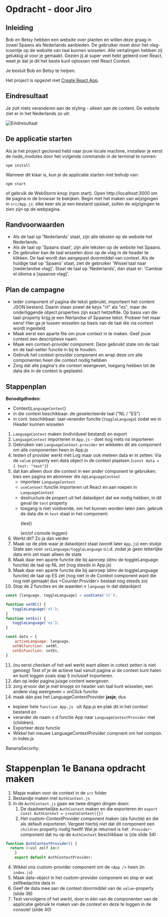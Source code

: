 # Opdracht - door Jiro

## Inleiding
Bob en Betsy hebben een website over planten en willen deze graag in zowel Spaans als Nederlands aanbieden. De gebruiker moet door het vlag-icoontje op de website van taal kunnen wisselen.
Alle vertalingen hebben zij gelukkig al voor je gemaakt. Gezien jij al super veel hebt geleerd over React, weet je dat je dit het beste kunt oplossen met React Context.

Je besluit Bob en Betsy te helpen.

Het project is opgezet met [Create React App](https://github.com/facebook/create-react-app).

## Eindresultaat
Je zult niets veranderen aan de styling - alleen aan de content. De website ziet er in het Nederlands zo uit:

![Eindresultaat](src/assets/screenshot.png)

## De applicatie starten
Als je het project gecloned hebt naar jouw locale machine, installeer je eerst de node_modules door het volgende commando in de terminal te runnen:

`npm install`

Wanneer dit klaar is, kun je de applicatie starten met behulp van:

`npm start`

of gebruik de WebStorm knop (npm start). Open http://localhost:3000 om de pagina in de browser te bekijken. 
Begin met het maken van wijzigingen in `src/App.js`: elke keer als je een bestand opslaat, zullen de wijzigingen te zien zijn op de webpagina.

## Randvoorwaarden
* Als de taal op 'Nederlands' staat, zijn alle teksten op de website het Nederlands.
* Als de taal op 'Spaans staat', zijn alle teksten op de website het Spaans.
* De gebruiker kan de taal wisselen door op de vlag in de header te klikken. De taal wordt dan aangepast doormiddel van context. Als de huidige taal op 'Spaans' staat, 
ziet de gebruiker 'Wissel taal naar [nederlandse vlag]'. Staat de taal op 'Nederlands', dan staat er: 'Cambiar el idioma a [spaanse vlag]'.

## Plan de campagne
* Ieder component of pagina die tekst gebruikt, importeert het content JSON bestand. Daarin staan zowel de keys "nl" als "es", maar de onderliggende object properties zijn exact hetzelfde.
Op basis van die taal-property krijg je een Nerlandse of Spaanse tekst. Probeer het maar eens! Hier ga je tussen wisselen op basis van de taal die via context wordt ingesteld.
* Maak eerst een aparte file om jouw context in te maken. Geef jouw context een descriptieve naam.
* Maak een context-provider component. Deze gebruikt state om de taal en de taal-setter functie in bij te houden.
* Gebruik het context-provider component en wrap deze om alle componenten heen die context nodig hebben
* Zorg dat alle pagina's die context weergeven, toegang hebben tot de data die in de context is geplaatst.

## Stappenplan

**Benodigdheden**:

* Context(`LanguageContext`)
* in die context beschikbaar: de geselecteerde taal ("NL / "ES")
* in cont. beschikbaar: taal-verander functie (`toggleLanguage`) zodat we in Header kunnen wisselen

1. `LanguageContext` maken (individueel bestand) en export
2. `LanguageContext` importeren in `App.js` - doet nog niets na importeren
3. Gebruiken van `LanguageContext.provider` en wikkelen dit als component om alle componenten heen in App.js
4. testen of provider werkt met Log maar ook meteen data er in zetten: Via de `value` property een data object in de context plaatsen (`const data = { test: "test"}`) 
5. dat kan alleen door die context in een ander component te gebruiken; kies een pagina en abonneer die op`LanguageContext`
   * importeer `LanguageContext`
   * `useContext` functie importeren uit React en aan roepen in `LanguageContext`
   * destructure de propert uit het dataobject dat we nodig hebben, in dit geval de `test` property
   * toegang is niet voldoende, om het kunnen worden laten zien: gebruik de data die in `test` staat in het component: <p>{test}</p> (en/of console loggen)
6. Werkt dit? Zo ja dan verder
7. Maak op de plek waar je dataobject staat (wordt later `App.js`) een stukje State aan voor `setLanguage/toggleLanguage` o.i.d. zodat je geen letterlijke data erin zet maar alleen de state
8. Maak daar een aparte functie die bij aanroep (dmv de toggleLanguage functie) de taal op NL zet (nog steeds in App.js) 
9. Maak daar een aparte functie die bij aanroep (dmv de toggleLanguage functie) de taal op ES zet (nog niet in de Context component want die nog niet gemaakt dus <Counter.Provider> bestaat nog steeds zo)
10. Stop de 2 functies en de waarden v `language` in dat dataobject

```javascript
const [language, toggleLanguage] = useState('nl');

function setNl() {
   toggleLanguage('nl');
}
function setEs() {
   toggleLanguage('es');
}

const data = {
    activeLanguage: language,
   setNlFunction: setNl,
   setEsFunction: setEs,
}
```

11. (nu eerst checken of het wel werkt want alleen in cotext zetten is niet genoeg) Test of je de actieve taal vanuit pagina ui de context kunt halen en kunt loggen zoals stap 5 inclusief importeren.
12. dan op ieder pagina juisge content weergeven
13. zorg ervoor dat je met knopje on header van taal kunt wisselen, een andere vlag weergeven = onClick functie
14. maak dán pas het LanguageContextProvider **jasje**, dus 
* kopieer hele `function App.js ` uit App.js en plak dit in het context bestand en 
* verander de naam v d functie App naar `LanguageContextProvider` met {children}.
* Exporteer deze functie
* Wikkel het nieuwe LanguageContextProvider compnent om het <App/> compon. in index.js


BananaSecurity:

# Stappenplan 1e Banana opdracht maken
1. Mapje maken voor de context in de `src` folder
2. Bestandje maken met `AuthContext.js`
3. In de `AuthContext.js` gaan we twee dingen dingen doen:
   1. De daadwerkelijke `AuthContext` maken en die exporteren én
      `export const AuthContext = createContext({})`
   2. Het custom-ContextProvider component maken (als functie) en die als default exporteren. Vergeet hierbij niet dat
      dit component een `children` property nodig heeft! Wat je returned is het `.Provider`-component dat nu op
      de `AuthContext` beschikbaar is (zie slide 34)
```javascript
function AuthContextProvider() {
  return (<vul zelf in>)
    }
    export default AuthContextProvider;
```
4. Wikkel ons custom-provider component om de `<App />` heen (in `index.js`)
5. Maak data-object in het custom-provider component en stop er wat zelfbedachte data in
6. Geef de data mee aan de context doormiddel van de `value`-property (slide 36)
7. Test vervolgens of het werkt, door in één van de componenten van de applicatie gebruik te maken van de context en
   deze te loggen in de console! (slide 40)